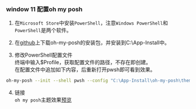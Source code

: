 ### window 11 配置oh my posh

1. 在```Microsoft Store```中安装```PowerShell```，注意```Windows PowerShell```和```PowerShell```是两个软件。

2. 在[github](https://github.com/JanDeDobbeleer/oh-my-posh/releases/)上下载oh-my-posh的安装包，并安装到C:\App-Install中。

3. 修改PowerShell配置文件  
  终端中输入$Profile，获取配置文件的路径，不存在即创建。  
  在配置文件中追加如下内容，后重新打开pwsh即可看到效果。

```bash
oh-my-posh --init --shell pwsh --config "C:\App-Install\oh-my-posh\themes\zash.omp.json" | Invoke-Expression
```

4. 链接  
  ```oh my posh```主题效果[预览](https://ohmyposh.dev/docs/themes)